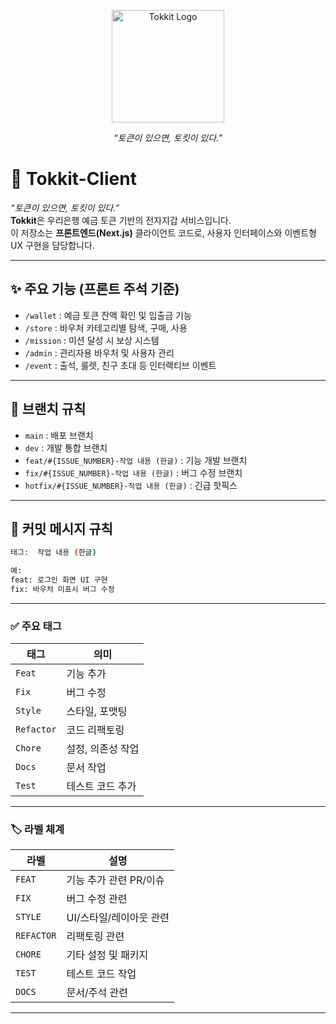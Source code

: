 <p align="center">
  <img src="https://github.com/user-attachments/assets/cea3445b-9f02-44b9-925c-dff472d896ae" width="180" alt="Tokkit Logo"/>
</p>
<p align="center"><i>“토큰이 있으면, 토킷이 있다.”</i></p>

# 🐰 Tokkit-Client

_“토큰이 있으면, 토킷이 있다.”_  
**Tokkit**은 우리은행 예금 토큰 기반의 전자지갑 서비스입니다.  
이 저장소는 **프론트엔드(Next.js)** 클라이언트 코드로, 사용자 인터페이스와 이벤트형 UX 구현을 담당합니다.

---


## ✨ 주요 기능 (프론트 주석 기준)

- `/wallet` : 예금 토큰 잔액 확인 및 입출금 기능
- `/store` : 바우처 카테고리별 탐색, 구매, 사용
- `/mission` : 미션 달성 시 보상 시스템
- `/admin` : 관리자용 바우처 및 사용자 관리
- `/event` : 출석, 룰렛, 친구 초대 등 인터랙티브 이벤트

---



## 🌿 브랜치 규칙

- `main` : 배포 브랜치
- `dev` : 개발 통합 브랜치
- `feat/#{ISSUE_NUMBER}-작업 내용 (한글)` : 기능 개발 브랜치 
- `fix/#{ISSUE_NUMBER}-작업 내용 (한글)` : 버그 수정 브랜치
- `hotfix/#{ISSUE_NUMBER}-작업 내용 (한글)` : 긴급 핫픽스

---

## 🧾 커밋 메시지 규칙

```bash
태그:  작업 내용 (한글)

예:
feat: 로그인 화면 UI 구현
fix: 바우처 미표시 버그 수정
```

---

### ✅ 주요 태그

| 태그 | 의미 |
|------|------|
| `Feat` | 기능 추가 |
| `Fix` | 버그 수정 |
| `Style` | 스타일, 포맷팅 |
| `Refactor` | 코드 리팩토링 |
| `Chore` | 설정, 의존성 작업 |
| `Docs` | 문서 작업 |
| `Test` | 테스트 코드 추가 |

---

### 🏷️ 라벨 체계

| 라벨 | 설명 | 
|------|--------|
| `FEAT` | 기능 추가 관련 PR/이슈 |
| `FIX` | 버그 수정 관련 | 
| `STYLE` | UI/스타일/레이아웃 관련 | 
| `REFACTOR` | 리팩토링 관련 | 
| `CHORE` | 기타 설정 및 패키지 |
| `TEST` | 테스트 코드 작업 | 
| `DOCS` | 문서/주석 관련 |

---
